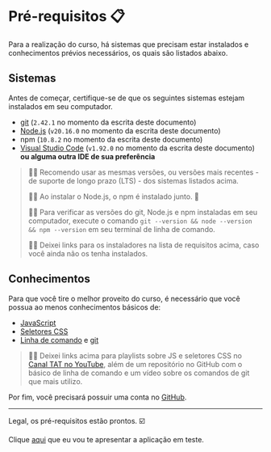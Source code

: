 # Pré-requisitos 📋

Para a realização do curso, há sistemas que precisam estar instalados e conhecimentos prévios necessários, os quais são listados abaixo.

## Sistemas

Antes de começar, certifique-se de que os seguintes sistemas estejam instalados em seu computador.

- [git](https://git-scm.com/) (`2.42.1` no momento da escrita deste documento)
- [Node.js](https://nodejs.org/en/) (`v20.16.0` no momento da escrita deste documento)
- npm (`10.8.2` no momento da escrita deste documento)
- [Visual Studio Code](https://code.visualstudio.com/) (`v1.92.0` no momento da escrita deste documento) **ou alguma outra IDE de sua preferência**

> 👨‍🏫 Recomendo usar as mesmas versões, ou versões mais recentes - de suporte de longo prazo (LTS) - dos sistemas listados acima.
>
> 👨‍🏫 Ao instalar o Node.js, o npm é instalado junto. 🎉
>
> 👨‍🏫 Para verificar as versões do git, Node.js e npm instaladas em seu computador, execute o comando `git --version && node --version && npm --version` em seu terminal de linha de comando.
>
> 👨‍🏫 Deixei links para os instaladores na lista de requisitos acima, caso você ainda não os tenha instalados.

## Conhecimentos

Para que você tire o melhor proveito do curso, é necessário que você possua ao menos conhecimentos básicos de:

- [JavaScript](https://www.youtube.com/playlist?list=PL-eblSNRj0QH36XrwvGfhh14GjpG-ViS2)
- [Seletores CSS](https://www.youtube.com/playlist?list=PL-eblSNRj0QHGg3iE2HAtOkzIyNH9DSjL)
- [Linha de comando](https://github.com/wlsf82/linha-de-comando-basico/) e [git](https://youtube.com/live/xmTU2jqLuAc?feature=share)

> 👨‍🏫 Deixei links acima para playlists sobre JS e seletores CSS no [Canal TAT no YouTube](https://youtube.com/@talkingabouttesting), além de um repositório no GitHub com o básico de linha de comando e um vídeo sobre os comandos de git que mais utilizo.

Por fim, você precisará possuir uma conta no [GitHub](https://github.com).

___

Legal, os pré-requisitos estão prontos. ☑️

Clique [aqui](./_the-app_.md) que eu vou te apresentar a aplicação em teste.
